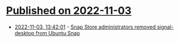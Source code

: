 # [Published on 2022-11-03](index.md)

* [2022-11-03, 13:42:01](https://news.ycombinator.com/item?id=33450806) - [Snap Store administrators removed signal-desktop from Ubuntu Snap](https://forum.snapcraft.io/t/what-happened-to-signal-desktop/32119)
